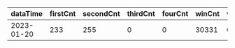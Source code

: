 |dataTime|firstCnt|secondCnt|thirdCnt|fourCnt|winCnt|vrate|wrate|
|-|-|-|-|-|-|-|-|
|2023-01-20|233|255|0|0|30331|0%|0%|